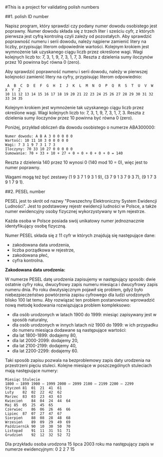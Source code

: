 #This is a project for validating polish numbers


##1. polish ID number

Napisz program, który sprawdzi czy podany numer dowodu osobistego jest poprawny.
Numer dowodu składa się z trzech liter i sześciu cyfr, z których pierwsza jest cyfrą kontrolną czyli zależy od pozostałych.
Aby sprawdzić poprawność numeru i serii dowodu, należy najpierw zamienić litery na liczby, przypisując literom odpowiednie wartości.
Kolejnym krokiem jest wymnożenie tak uzyskanego ciągu liczb przez określone wagi. Wagi kolejnych liczb to: 7, 3, 1, 9, 7, 3, 1, 7, 3.
Reszta z dzielenia sumy iloczynów przez 10 powinna być równa 0 (zero).

Aby sprawdzić poprawność numeru i serii dowodu, należy w pierwszej kolejności zamienić litery na cyfry, przypisując literom odpowiednio:
```
 A  B  C  D  E  F  G  H  I  J  K  L  M  N  O  P  Q  R  S  T  U  V  W  X  Y  Z
10 11 12 13 14 15 16 17 18 19 20 21 22 23 24 25 26 27 28 29 30 31 32 33 34 35
```

Kolejnym krokiem jest wymnożenie tak uzyskanego ciągu liczb przez określone wagi. Wagi kolejnych liczb to: 7, 3, 1, 9, 7, 3, 1, 7, 3. Reszta z dzielenia sumy iloczynów przez 10 powinna być równa 0 (zero).

Poniżej, przykład obliczeń dla dowodu osobistego o numerze ABA300000:
```
Numer dowodu: A B A 3 0 0 0 0 0
Wartość: 10 11 10 3 0 0 0 0 0
Wagi: 7 3 1 9 7 3 1 7 3
Iloczyny: 70 33 10 27 0 0 0 0 0
Sumowanie: 70 + 33 + 10 + 27 + 0 + 0 + 0 + 0 + 0 = 140
```

Reszta z dzielenia 140 przez 10 wynosi 0 (140 mod 10 = 0), więc jest to numer poprawny.

Wagami mogą też być zestawy (1 9 3 7 1 9 3 1 9), (3 7 9 1 3 7 9 3 7), (9 1 7 3 9 1 7 9 1).



##2. PESEL number

PESEL jest to skrót od nazwy "Powszechny Elektroniczny System Ewidencji Ludności". Jest to podstawowy rejestr ewidencji ludności w Polsce, a także numer ewidencyjny osoby fizycznej wykorzystywany w tym rejestrze.

Każda osoba w Polsce posiada swój unikatowy numer jednoznacznie identyfikujący osobę fizyczną.

Numer PESEL składa się z 11 cyfr w których znajdują się następujące dane:

  * zakodowana data urodzenia,
  * liczba porządkowa w rejestrze,
  * zakodowana płeć,
  * cyfra kontrolna.

****Zakodowana data urodzenia:****

W numerze PESEL datę urodzenia zapisujemy w następujący sposób: dwie ostatnie cyfry roku, dwucyfrowy zapis numeru miesiąca i dwucyfrowy zapis numeru dnia. Po roku dwutysięcznym pojawił się problem, gdyż było niebezpieczeństwo powtórzenia zapisu cyfrowego dla ludzi urodzonych blisko 100 lat temu. Aby rozwiązać ten problem postanowiono wprowadzić nową metodę kodowania rozwiązująca problem kompleksowo:

  * dla osób urodzonych w latach 1900 do 1999: miesiąc zapisywany jest w sposób naturalny,
  * dla osób urodzonych w innych latach niż 1900 do 1999: w ich przypadku do numeru miesiąca dodawane są następujące wartości:
  * dla lat 1800-1899: dodajemy 80,
  * dla lat 2000-2099: dodajemy 20,
  * dla lat 2100-2199: dodajemy 40,
  * dla lat 2200-2299: dodajemy 60.

Taki sposób zapisu pozwala na bezproblemowy zapis daty urodzenia na przestrzeni pięciu stuleci.
Kolejne miesiące w poszczególnych stuleciach mają następujące numery:
```
Miesiąc	Stulecie
1800 – 1899	1900 – 1999	2000 – 2099	2100 – 2199	2200 – 2299
Styczeń	81	01	21	41	61
Luty	82	02	22	42	62
Marzec	83	03	23	43	63
Kwiecień	84	04	24	44	64
Maj	85	05	25	45	65
Czerwiec	86	06	26	46	66
Lipiec	87	07	27	47	67
Sierpień	88	08	28	48	68
Wrzesień	89	09	29	49	69
Październik	90	10	30	50	70
Listopad	91	11	31	51	71
Grudzień	92	12	32	52	72
```
Dla przykładu osoba urodzona 15 lipca 2003 roku ma następujący zapis w numerze ewidencyjnym:
0 2 2 7 15
